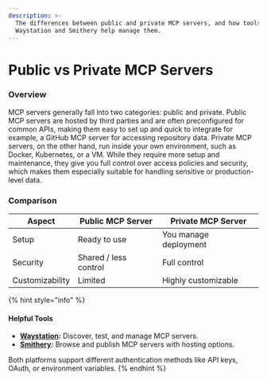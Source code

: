 ```yaml
---
description: >-
  The differences between public and private MCP servers, and how tools like
  Waystation and Smithery help manage them.
---
```


# Public vs Private MCP Servers

### Overview

MCP servers generally fall into two categories: public and private. Public MCP servers are hosted by third parties and are often preconfigured for common APIs, making them easy to set up and quick to integrate for example, a GitHub MCP server for accessing repository data. Private MCP servers, on the other hand, run inside your own environment, such as Docker, Kubernetes, or a VM. While they require more setup and maintenance, they give you full control over access policies and security, which makes them especially suitable for handling sensitive or production-level data.

### Comparison

| Aspect          | Public MCP Server     | Private MCP Server    |
| --------------- | --------------------- | --------------------- |
| Setup           | Ready to use          | You manage deployment |
| Security        | Shared / less control | Full control          |
| Customizability | Limited               | Highly customizable   |

{% hint style="info" %}
#### Helpful Tools

* [**Waystation**](https://github.com/waystationai/waystation)**:** Discover, test, and manage MCP servers.
* [**Smithery**](https://smithery.ai/)**:** Browse and publish MCP servers with hosting options.

Both platforms support different authentication methods like API keys, OAuth, or environment variables.
{% endhint %}
